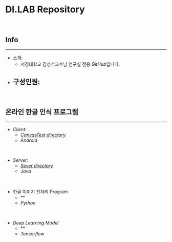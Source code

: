 <!--Heading-->
# DI.LAB Repository
<br/>

## Info
___
+ 소개:
  - 서경대학교 김성석교수님 연구실 전용 *GitHub*입니다.
+ 구성인원:
  - 
<br/>

## 온라인 한글 인식 프로그램
___
+ *Client*:
  - [*CanvasTest directory*](https://github.com/ChangJinMoon/DI_15to17/tree/master/Codes/Server)
  - *Android*
<br/>

+ *Server*:
  - [*Sever directory*](https://github.com/ChangJinMoon/DI_15to17/tree/master/Codes/%ED%95%9C%EA%B8%80Collector)
  - *Java*
<br/>

+ 한글 이미지 전처리 Program
  - **
  - *Python*
<br/>

+ *Deep Learning Model*
  - **
  - *Tensorflow*
